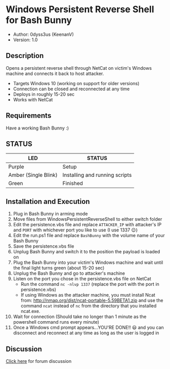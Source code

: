 # Windows Persistent Reverse Shell for Bash Bunny

* Author: 0dyss3us (KeenanV)
* Version: 1.0

## Description

Opens a persistent reverse shell through NetCat on victim's Windows machine and connects it back to host attacker.
* Targets Windows 10 (working on support for older versions)
* Connection can be closed and reconnected at any time
* Deploys in roughly 15-20 sec
* Works with NetCat

## Requirements

Have a working Bash Bunny :)

## STATUS

| LED                  | STATUS                         |
| -------------------- | ------------------------------ |
| Purple               | Setup                          |
| Amber (Single Blink) | Installing and running scripts |
| Green                | Finished                       |

## Installation and Execution

1. Plug in Bash Bunny in arming mode
2. Move files from WindowsPersistentReverseShell to either switch folder
3. Edit the persistence.vbs file and replace `ATTACKER_IP` with attacker's IP and `PORT` with whichever port you like to use (I use 1337 :wink:)
4. Edit the run.ps1 file and replace `BashBunny` with the volume name of your Bash Bunny
5. Save the persistence.vbs file
6. Unplug Bash Bunny and switch it to the position the payload is loaded on
7. Plug the Bash Bunny into your victim's Windows machine and wait until the final light turns green (about 15-20 sec)
8. Unplug the Bash Bunny and go to attacker's machine
9. Listen on the port you chose in the persistence.vbs file on NetCat
   * Run the command `nc -nlvp 1337` (replace the port with the port in persistence.vbs)
    * If using Windows as the attacker machine, you must install Ncat from: http://nmap.org/dist/ncat-portable-5.59BETA1.zip and use the command `ncat` instead of `nc` from the directory that you installed ncat.exe.
10. Wait for connection (Should take no longer than 1 minute as the powershell command runs every minute)
11. Once a Windows cmd prompt appears...YOU'RE DONE!! :smiley: and you can disconnect and reconnect at any time as long as the user is logged in

## Discussion

[Click here](https://forums.hak5.org/topic/42729-payload-windows-persistent-reverse-shell/) for forum discussion
